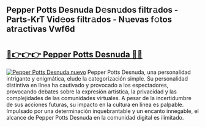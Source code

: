 ## Pepper Potts Desnuda D𝚎sn𝚞dos filtr𝚊dos - Parts-KrT Vid𝚎os filtr𝚊dos - N𝚞evas f𝚘tos atr𝚊ctivas Vwf6d

# <h2><a href="http://mb8jg4.tromn.icu/?c=Pepper+Potts+Desnuda">🔗👉👉👉 Pepper Potts Desnuda 🔗🔗</a></h2>

[![Pepper Potts Desnuda nuevo](https://i.imgur.com/pEAQMta.gif)](http://mb8jg4.tromn.icu/?c=Pepper+Potts+Desnuda)
Pepper Potts Desnuda, una personalidad intrigante y enigmática, elude la categorización simple. Su personalidad distintiva en línea ha cautivado y provocado a los espectadores, provocando debates sobre la expresión artística, la privacidad y las complejidades de las comunidades virtuales. A pesar de la incertidumbre de sus acciones futuras, su impacto en la cultura en línea es palpable. Impulsado por una determinación inquebrantable y un encanto innegable, el alcance de Pepper Potts Desnuda en la comunidad digital es ilimitado.
